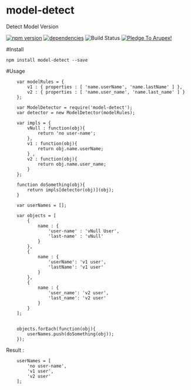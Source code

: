 # model-detect
Detect Model Version

[![npm version](https://badge.fury.io/js/model-detect.svg)](https://badge.fury.io/js/model-detect) [![dependencies](https://david-dm.org/arupex/model-detect.svg)](http://github.com/arupex/model-detect) ![Build Status](https://api.travis-ci.org/arupex/model-detect.svg?branch=master) <a href='https://pledgie.com/campaigns/31873'><img alt='Pledge To Arupex!' src='https://pledgie.com/campaigns/31873.png?skin_name=chrome' border='0' ></a>


#Install

    npm install model-detect --save

#Usage

        var modelRules = {
            v1 : { properties : [ 'name.userName', 'name.lastName' ] },
            v2 : { properties : [ 'name.user_name', 'name.last_name' ] }
        };

        var ModelDetector = require('model-detect');
        var detector = new ModelDetector(modelRules);

        var impls = {
            vNull : function(obj){
                return 'no user-name';
            },
            v1 : function(obj){
                return obj.name.userName;
            } ,
            v2 : function(obj){
                return obj.name.user_name;
            }
        };

        function doSomething(obj){
            return impls[detector(obj)](obj);
        }

        var userNames = [];

        var objects = [
            {
                name : {
                    'user-name' : 'vNull User',
                    'last-name' : 'vNull'
                }
            },
            {
                name : {
                    'userName': 'v1 user',
                    'lastName': 'v1 user'
                }
            },
            {
                name : {
                    'user_name': 'v2 user',
                    'last_name': 'v2 user'
                }
            }
        ];


        objects.forEach(function(obj){
            userNames.push(doSomething(obj));
        });


Result :

        userNames = [
            'no user-name',
            'v1 user',
            'v2 user'
        ];